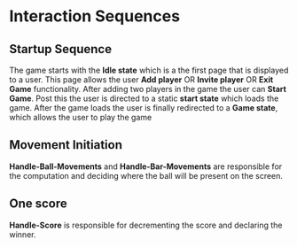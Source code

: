 # Interaction Sequences

## Startup Sequence

The game starts with the **Idle state** which is a the first page that is displayed to a user.
This page allows the user **Add player** OR **Invite player** OR **Exit Game** functionality.
After adding two players in the game the user can **Start Game**.
Post this the user is directed to a static **start state** which loads the game.
After the game loads the user is finally redirected to a **Game state**, which allows the user to play the game

## Movement Initiation

**Handle-Ball-Movements** and **Handle-Bar-Movements** are responsible for the computation
and deciding where the ball will be present on the screen.

## One score

**Handle-Score** is responsible for decrementing the score and declaring the winner.
